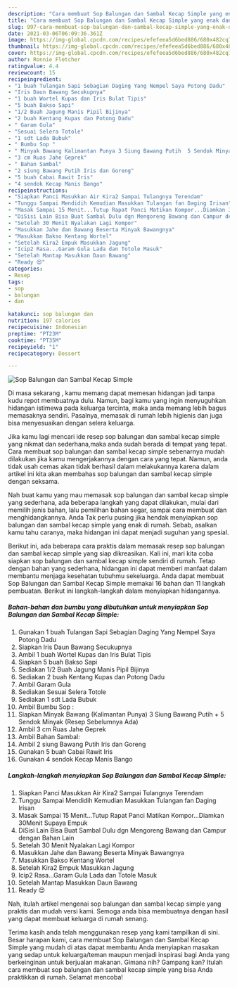 ```yaml
---
description: "Cara membuat Sop Balungan dan Sambal Kecap Simple yang enak dan Mudah Dibuat"
title: "Cara membuat Sop Balungan dan Sambal Kecap Simple yang enak dan Mudah Dibuat"
slug: 997-cara-membuat-sop-balungan-dan-sambal-kecap-simple-yang-enak-dan-mudah-dibuat
date: 2021-03-06T06:09:36.361Z
image: https://img-global.cpcdn.com/recipes/efefeea5d6bed886/680x482cq70/sop-balungan-dan-sambal-kecap-simple-foto-resep-utama.jpg
thumbnail: https://img-global.cpcdn.com/recipes/efefeea5d6bed886/680x482cq70/sop-balungan-dan-sambal-kecap-simple-foto-resep-utama.jpg
cover: https://img-global.cpcdn.com/recipes/efefeea5d6bed886/680x482cq70/sop-balungan-dan-sambal-kecap-simple-foto-resep-utama.jpg
author: Ronnie Fletcher
ratingvalue: 4.4
reviewcount: 15
recipeingredient:
- "1 buah Tulangan Sapi Sebagian Daging Yang Nempel Saya Potong Dadu"
- "Iris Daun Bawang Secukupnya"
- "1 buah Wortel Kupas dan Iris Bulat Tipis"
- "5 buah Bakso Sapi"
- "1/2 Buah Jagung Manis Pipil Bijinya"
- "2 buah Kentang Kupas dan Potong Dadu"
- " Garam Gula"
- "Sesuai Selera Totole"
- "1 sdt Lada Bubuk"
- " Bumbu Sop "
- " Minyak Bawang Kalimantan Punya 3 Siung Bawang Putih  5 Sendok Minyak Resep Sebelumnya Ada"
- "3 cm Ruas Jahe Geprek"
- " Bahan Sambal"
- "2 siung Bawang Putih Iris dan Goreng"
- "5 buah Cabai Rawit Iris"
- "4 sendok Kecap Manis Bango"
recipeinstructions:
- "Siapkan Panci Masukkan Air Kira2 Sampai Tulangnya Terendam"
- "Tunggu Sampai Mendidih Kemudian Masukkan Tulangan fan Daging Irisan"
- "Masak Sampai 15 Menit...Tutup Rapat Panci Matikan Kompor...Diamkan 30Menit Supaya Empuk"
- "DiSisi Lain Bisa Buat Sambal Dulu dgn Mengoreng Bawang dan Campur dengan Bahan Lain"
- "Setelah 30 Menit Nyalakan Lagi Kompor"
- "Masukkan Jahe dan Bawang Beserta Minyak Bawangnya"
- "Masukkan Bakso Kentang Wortel"
- "Setelah Kira2 Empuk Masukkan Jagung"
- "Icip2 Rasa...Garam Gula Lada dan Totole Masuk"
- "Setelah Mantap Masukkan Daun Bawang"
- "Ready 😍"
categories:
- Resep
tags:
- sop
- balungan
- dan

katakunci: sop balungan dan 
nutrition: 197 calories
recipecuisine: Indonesian
preptime: "PT23M"
cooktime: "PT35M"
recipeyield: "1"
recipecategory: Dessert

---
```



![Sop Balungan dan Sambal Kecap Simple](https://img-global.cpcdn.com/recipes/efefeea5d6bed886/680x482cq70/sop-balungan-dan-sambal-kecap-simple-foto-resep-utama.jpg)

Di masa  sekarang , kamu memang dapat memesan hidangan jadi tanpa kudu repot membuatnya dulu. Namun, bagi kamu yang ingin menyuguhkan hidangan istimewa pada keluarga tercinta, maka anda memang lebih bagus memasaknya sendiri. Pasalnya, memasak di rumah lebih higienis dan juga bisa menyesuaikan dengan selera keluarga.

Jika kamu lagi mencari ide resep sop balungan dan sambal kecap simple yang nikmat dan sederhana,maka anda sudah berada di tempat yang tepat. Cara membuat sop balungan dan sambal kecap simple  sebenarnya mudah dilakukan jika kamu mengerjakannya dengan cara yang tepat. Namun, anda tidak usah cemas akan tidak berhasil dalam melakukannya 
karena dalam artikel ini kita akan membahas sop balungan dan sambal kecap simple dengan seksama.  



Nah buat kamu yang mau memasak sop balungan dan sambal kecap simple yang sederhana, ada beberapa langkah yang dapat dilakukan, mulai dari memilih jenis bahan, lalu pemilihan bahan segar, sampai cara membuat dan menghidangkannya. Anda Tak perlu pusing jika hendak menyiapkan sop balungan dan sambal kecap simple yang enak di rumah. Sebab, asalkan kamu  tahu caranya, maka hidangan ini dapat menjadi suguhan yang spesial.

Berikut ini, ada beberapa cara praktis  dalam memasak resep sop balungan dan sambal kecap simple yang siap dikreasikan. Kali ini, mari kita coba siapkan sop balungan dan sambal kecap simple sendiri di rumah. Tetap dengan bahan yang sederhana, hidangan ini dapat memberi manfaat dalam membantu menjaga kesehatan tubuhmu sekeluarga. Anda dapat membuat Sop Balungan dan Sambal Kecap Simple memakai 16 bahan dan 11 langkah pembuatan. Berikut ini langkah-langkah dalam menyiapkan hidangannya.

<!--inarticleads1-->

##### Bahan-bahan dan bumbu yang dibutuhkan untuk menyiapkan Sop Balungan dan Sambal Kecap Simple:

1. Gunakan 1 buah Tulangan Sapi Sebagian Daging Yang Nempel Saya Potong Dadu
1. Siapkan Iris Daun Bawang Secukupnya
1. Ambil 1 buah Wortel Kupas dan Iris Bulat Tipis
1. Siapkan 5 buah Bakso Sapi
1. Sediakan 1/2 Buah Jagung Manis Pipil Bijinya
1. Sediakan 2 buah Kentang Kupas dan Potong Dadu
1. Ambil  Garam Gula
1. Sediakan Sesuai Selera Totole
1. Sediakan 1 sdt Lada Bubuk
1. Ambil  Bumbu Sop :
1. Siapkan  Minyak Bawang (Kalimantan Punya) 3 Siung Bawang Putih + 5 Sendok Minyak (Resep Sebelumnya Ada)
1. Ambil 3 cm Ruas Jahe Geprek
1. Ambil  Bahan Sambal:
1. Ambil 2 siung Bawang Putih Iris dan Goreng
1. Gunakan 5 buah Cabai Rawit Iris
1. Gunakan 4 sendok Kecap Manis Bango




<!--inarticleads2-->

##### Langkah-langkah menyiapkan Sop Balungan dan Sambal Kecap Simple:

1. Siapkan Panci Masukkan Air Kira2 Sampai Tulangnya Terendam
1. Tunggu Sampai Mendidih Kemudian Masukkan Tulangan fan Daging Irisan
1. Masak Sampai 15 Menit...Tutup Rapat Panci Matikan Kompor...Diamkan 30Menit Supaya Empuk
1. DiSisi Lain Bisa Buat Sambal Dulu dgn Mengoreng Bawang dan Campur dengan Bahan Lain
1. Setelah 30 Menit Nyalakan Lagi Kompor
1. Masukkan Jahe dan Bawang Beserta Minyak Bawangnya
1. Masukkan Bakso Kentang Wortel
1. Setelah Kira2 Empuk Masukkan Jagung
1. Icip2 Rasa...Garam Gula Lada dan Totole Masuk
1. Setelah Mantap Masukkan Daun Bawang
1. Ready 😍




Nah, itulah artikel mengenai  sop balungan dan sambal kecap simple  yang praktis dan mudah versi kami. Semoga anda bisa membuatnya dengan hasil yang dapat membuat keluarga di rumah senang. 

Terima kasih anda telah menggunakan resep yang kami tampilkan di sini. Besar harapan kami, cara membuat  Sop Balungan dan Sambal Kecap Simple yang mudah di atas dapat membantu Anda menyiapkan masakan yang sedap untuk keluarga/teman maupun menjadi inspirasi bagi Anda yang berkeinginan untuk berjualan makanan. Gimana nih? Gampang kan? Itulah cara membuat sop balungan dan sambal kecap simple yang bisa Anda praktikkan di rumah. Selamat mencoba!

